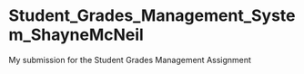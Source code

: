 # Student_Grades_Management_System_ShayneMcNeil
My submission for the Student Grades Management Assignment
